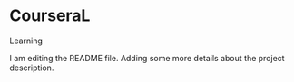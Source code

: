 # CourseraL
Learning


I am editing the README file. Adding some more details about the project description.
